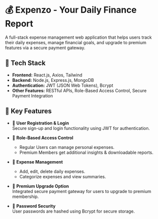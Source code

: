 # 💰 Expenzo - Your Daily Finance Report

A full-stack expense management web application that helps users track their daily expenses, manage financial goals, and upgrade to premium features via a secure payment gateway.

## 🚀 Tech Stack

- **Frontend:** React.js, Axios, Tailwind
- **Backend:** Node.js, Express.js, MongoDB
- **Authentication:** JWT (JSON Web Tokens), Bcrypt
- **Other Features:** RESTful APIs, Role-Based Access Control, Secure Payment Integration

## 🔐 Key Features

- 🔸 **User Registration & Login**  
  Secure sign-up and login functionality using JWT for authentication.

- 🔸 **Role-Based Access Control**  
  - Regular Users can manage personal expenses.
  - Premium Members get additional insights & downloadable reports.

- 🔸 **Expense Management**  
  - Add, edit, delete daily expenses.
  - Categorize expenses and view summaries.

- 🔸 **Premium Upgrade Option**  
  Integrated secure payment gateway for users to upgrade to premium membership.

- 🔸 **Password Security**  
  User passwords are hashed using Bcrypt for secure storage.

 

